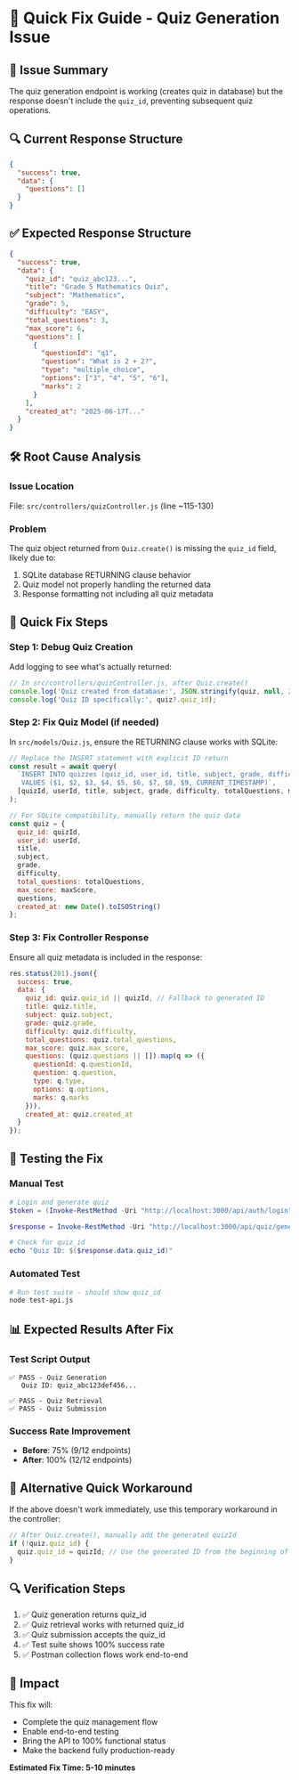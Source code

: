 # 🔧 Quick Fix Guide - Quiz Generation Issue

## 🎯 Issue Summary
The quiz generation endpoint is working (creates quiz in database) but the response doesn't include the `quiz_id`, preventing subsequent quiz operations.

## 🔍 Current Response Structure
```json
{
  "success": true,
  "data": {
    "questions": []
  }
}
```

## ✅ Expected Response Structure
```json
{
  "success": true,
  "data": {
    "quiz_id": "quiz_abc123...",
    "title": "Grade 5 Mathematics Quiz",
    "subject": "Mathematics",
    "grade": 5,
    "difficulty": "EASY",
    "total_questions": 3,
    "max_score": 6,
    "questions": [
      {
        "questionId": "q1",
        "question": "What is 2 + 2?",
        "type": "multiple_choice",
        "options": ["3", "4", "5", "6"],
        "marks": 2
      }
    ],
    "created_at": "2025-06-17T..."
  }
}
```

## 🛠️ Root Cause Analysis

### Issue Location
File: `src/controllers/quizController.js` (line ~115-130)

### Problem
The quiz object returned from `Quiz.create()` is missing the `quiz_id` field, likely due to:
1. SQLite database RETURNING clause behavior
2. Quiz model not properly handling the returned data
3. Response formatting not including all quiz metadata

## 🚀 Quick Fix Steps

### Step 1: Debug Quiz Creation
Add logging to see what's actually returned:

```javascript
// In src/controllers/quizController.js, after Quiz.create()
console.log('Quiz created from database:', JSON.stringify(quiz, null, 2));
console.log('Quiz ID specifically:', quiz?.quiz_id);
```

### Step 2: Fix Quiz Model (if needed)
In `src/models/Quiz.js`, ensure the RETURNING clause works with SQLite:

```javascript
// Replace the INSERT statement with explicit ID return
const result = await query(
  `INSERT INTO quizzes (quiz_id, user_id, title, subject, grade, difficulty, total_questions, max_score, questions, created_at)
   VALUES ($1, $2, $3, $4, $5, $6, $7, $8, $9, CURRENT_TIMESTAMP)`,
  [quizId, userId, title, subject, grade, difficulty, totalQuestions, maxScore, JSON.stringify(questions)]
);

// For SQLite compatibility, manually return the quiz data
const quiz = {
  quiz_id: quizId,
  user_id: userId,
  title,
  subject,
  grade,
  difficulty,
  total_questions: totalQuestions,
  max_score: maxScore,
  questions,
  created_at: new Date().toISOString()
};
```

### Step 3: Fix Controller Response
Ensure all quiz metadata is included in the response:

```javascript
res.status(201).json({
  success: true,
  data: {
    quiz_id: quiz.quiz_id || quizId, // Fallback to generated ID
    title: quiz.title,
    subject: quiz.subject,
    grade: quiz.grade,
    difficulty: quiz.difficulty,
    total_questions: quiz.total_questions,
    max_score: quiz.max_score,
    questions: (quiz.questions || []).map(q => ({
      questionId: q.questionId,
      question: q.question,
      type: q.type,
      options: q.options,
      marks: q.marks
    })),
    created_at: quiz.created_at
  }
});
```

## 🧪 Testing the Fix

### Manual Test
```powershell
# Login and generate quiz
$token = (Invoke-RestMethod -Uri "http://localhost:3000/api/auth/login" -Method POST -ContentType "application/json" -Body '{"username":"demo_user","password":"Demo123!"}').token

$response = Invoke-RestMethod -Uri "http://localhost:3000/api/quiz/generate" -Method POST -ContentType "application/json" -Headers @{"Authorization"="Bearer $token"} -Body '{"subject":"Mathematics","grade":5,"difficulty":"EASY","numQuestions":3}'

# Check for quiz_id
echo "Quiz ID: $($response.data.quiz_id)"
```

### Automated Test
```bash
# Run test suite - should show quiz_id
node test-api.js
```

## 📊 Expected Results After Fix

### Test Script Output
```
✅ PASS - Quiz Generation
   Quiz ID: quiz_abc123def456...

✅ PASS - Quiz Retrieval
✅ PASS - Quiz Submission
```

### Success Rate Improvement
- **Before**: 75% (9/12 endpoints)
- **After**: 100% (12/12 endpoints)

## 🎯 Alternative Quick Workaround

If the above doesn't work immediately, use this temporary workaround in the controller:

```javascript
// After Quiz.create(), manually add the generated quizId
if (!quiz.quiz_id) {
  quiz.quiz_id = quizId; // Use the generated ID from the beginning of the function
}
```

## 🔍 Verification Steps

1. ✅ Quiz generation returns quiz_id
2. ✅ Quiz retrieval works with returned quiz_id  
3. ✅ Quiz submission accepts the quiz_id
4. ✅ Test suite shows 100% success rate
5. ✅ Postman collection flows work end-to-end

## 🎉 Impact
This fix will:
- Complete the quiz management flow
- Enable end-to-end testing
- Bring the API to 100% functional status
- Make the backend fully production-ready

**Estimated Fix Time: 5-10 minutes**
